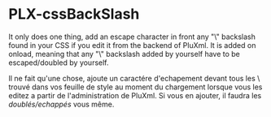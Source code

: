 # PLX-cssBackSlash

It only does one thing, add an escape character in front any "\\" backslash found in your CSS if you edit it from the backend of PluXml. It is added on onload, meaning that any "\\" backslash added by yourself have to be escaped/doubled by yourself.

Il ne fait qu'une chose, ajoute un caractére d'echapement devant tous les \ trouvé dans vos feuille de style au moment du chargement lorsque vous les editez a partir de l'administration de PluXml. Si vous en ajouter, il faudra les *doublés/echappés* vous même.
